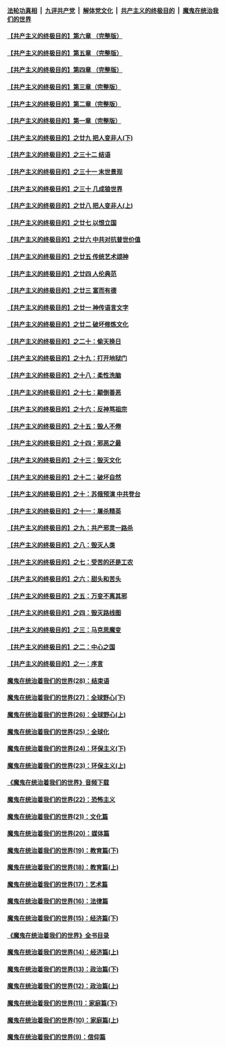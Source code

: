 

####  [法轮功真相](../../../../basic/blob/master/README.md?t=07071802) &nbsp;|&nbsp; [九评共产党](../../../../9ping.md/blob/master/README.md?t=07071802) &nbsp;|&nbsp; [解体党文化](../../../../jtdwh.md/blob/master/README.md?t=07071802)  &nbsp;|&nbsp; [共产主义的终极目的](../../../../gczydzjmd.md/blob/master/README.md?t=07071802) &nbsp;|&nbsp; [魔鬼在统治我们的世界](../../../../mgztzwmdsj.md/blob/master/README.md?t=07071802) 

#### [【共产主义的终极目的】第六章 （完整版）](../pages/nsc422/n11428913.md?t=07071802) 

#### [【共产主义的终极目的】第五章 （完整版）](../pages/nsc422/n11428912.md?t=07071802) 

#### [【共产主义的终极目的】第四章 （完整版）](../pages/nsc422/n11428907.md?t=07071802) 

#### [【共产主义的终极目的】第三章（完整版）](../pages/nsc422/n11428848.md?t=07071802) 

#### [【共产主义的终极目的】第二章（完整版）](../pages/nsc422/n11428831.md?t=07071802) 

#### [【共产主义的终极目的】第一章（完整版）](../pages/nsc422/n11417651.md?t=07071802) 

#### [【共产主义的终极目的】之廿九 把人变非人(下)](../pages/nsc422/n11344140.md?t=07071802) 

#### [【共产主义的终极目的】之三十二 结语](../pages/nsc422/n11360535.md?t=07071802) 

#### [【共产主义的终极目的】之三十一 末世景观](../pages/nsc422/n11351129.md?t=07071802) 

#### [【共产主义的终极目的】之三十 几成狼世界](../pages/nsc422/n11348280.md?t=07071802) 

#### [【共产主义的终极目的】之廿八 把人变非人(上)](../pages/nsc422/n11340492.md?t=07071802) 

#### [【共产主义的终极目的】之廿七 以恨立国](../pages/nsc422/n11336944.md?t=07071802) 

#### [【共产主义的终极目的】之廿六 中共对抗普世价值](../pages/nsc422/n11324785.md?t=07071802) 

#### [【共产主义的终极目的】之廿五 传统艺术颂神](../pages/nsc422/n11296396.md?t=07071802) 

#### [【共产主义的终极目的】之廿四 人伦典范](../pages/nsc422/n11296397.md?t=07071802) 

#### [【共产主义的终极目的】之廿三 富而有德](../pages/nsc422/n11283598.md?t=07071802) 

#### [【共产主义的终极目的】之廿一 神传语言文字](../pages/nsc422/n11263265.md?t=07071802) 

#### [【共产主义的终极目的】之廿二 破坏修炼文化](../pages/nsc422/n11245728.md?t=07071802) 

#### [【共产主义的终极目的】之二十：偷天换日](../pages/nsc422/n11238846.md?t=07071802) 

#### [【共产主义的终极目的】之十九：打开地狱门](../pages/nsc422/n11206376.md?t=07071802) 

#### [【共产主义的终极目的】之十八：柔性洗脑](../pages/nsc422/n11199994.md?t=07071802) 

#### [【共产主义的终极目的】之十七：颠倒善恶](../pages/nsc422/n11179782.md?t=07071802) 

#### [【共产主义的终极目的】之十六：反神骂祖宗](../pages/nsc422/n11166798.md?t=07071802) 

#### [【共产主义的终极目的】之十五：毁人不倦](../pages/nsc422/n11166792.md?t=07071802) 

#### [【共产主义的终极目的】之十四：邪恶之最](../pages/nsc422/n11150249.md?t=07071802) 

#### [【共产主义的终极目的】之十三：毁灭文化](../pages/nsc422/n11135227.md?t=07071802) 

#### [【共产主义的终极目的】之十二：破坏自然](../pages/nsc422/n11135214.md?t=07071802) 

#### [【共产主义的终极目的】之十：苏俄预演 中共登台](../pages/nsc422/n11118424.md?t=07071802) 

#### [【共产主义的终极目的】之十一：屠杀精英](../pages/nsc422/n11118442.md?t=07071802) 

#### [【共产主义的终极目的】之九：共产邪灵一路杀](../pages/nsc422/n11114139.md?t=07071802) 

#### [【共产主义的终极目的】之八：毁灭人类](../pages/nsc422/n11108503.md?t=07071802) 

#### [【共产主义的终极目的】之七：受苦的还是工农](../pages/nsc422/n11101809.md?t=07071802) 

#### [【共产主义的终极目的】之六：甜头和苦头](../pages/nsc422/n11096971.md?t=07071802) 

#### [【共产主义的终极目的】之五：万变不离其邪](../pages/nsc422/n11091285.md?t=07071802) 

#### [【共产主义的终极目的】之四：毁灭路线图](../pages/nsc422/n11086284.md?t=07071802) 

#### [【共产主义的终极目的】之三：马克思魔变](../pages/nsc422/n11061941.md?t=07071802) 

#### [【共产主义的终极目的】之二：中心之国](../pages/nsc422/n11047728.md?t=07071802) 

#### [【共产主义的终极目的】之一：序言](../pages/nsc422/n11086077.md?t=07071802) 

#### [魔鬼在统治着我们的世界(28)：结束语](../pages/nsc422/n10936246.md?t=07071802) 

#### [魔鬼在统治着我们的世界(27)：全球野心(下)](../pages/nsc422/n10928319.md?t=07071802) 

#### [魔鬼在统治着我们的世界(26)：全球野心(上)](../pages/nsc422/n10900318.md?t=07071802) 

#### [魔鬼在统治着我们的世界(25)：全球化](../pages/nsc422/n10788205.md?t=07071802) 

#### [魔鬼在统治着我们的世界(24)：环保主义(下)](../pages/nsc422/n10695307.md?t=07071802) 

#### [魔鬼在统治着我们的世界(23)：环保主义(上)](../pages/nsc422/n10688613.md?t=07071802) 

#### [《魔鬼在统治着我们的世界》音频下载](../pages/nsc422/n10635553.md?t=07071802) 

#### [魔鬼在统治着我们的世界(22)：恐怖主义](../pages/nsc422/n10614727.md?t=07071802) 

#### [魔鬼在统治着我们的世界(21)：文化篇](../pages/nsc422/n10597706.md?t=07071802) 

#### [魔鬼在统治着我们的世界(20)：媒体篇](../pages/nsc422/n10586579.md?t=07071802) 

#### [魔鬼在统治着我们的世界(19)：教育篇(下)](../pages/nsc422/n10564808.md?t=07071802) 

#### [魔鬼在统治着我们的世界(18)：教育篇(上)](../pages/nsc422/n10526970.md?t=07071802) 

#### [魔鬼在统治着我们的世界(17)：艺术篇](../pages/nsc422/n10499093.md?t=07071802) 

#### [魔鬼在统治着我们的世界(16)：法律篇](../pages/nsc422/n10485969.md?t=07071802) 

#### [魔鬼在统治着我们的世界(15)：经济篇(下)](../pages/nsc422/n10469975.md?t=07071802) 

#### [《魔鬼在统治着我们的世界》全书目录](../pages/nsc422/n10464261.md?t=07071802) 

#### [魔鬼在统治着我们的世界(14)：经济篇(上)](../pages/nsc422/n10457370.md?t=07071802) 

#### [魔鬼在统治着我们的世界(13)：政治篇(下)](../pages/nsc422/n10448270.md?t=07071802) 

#### [魔鬼在统治着我们的世界(12)：政治篇(上)](../pages/nsc422/n10444576.md?t=07071802) 

#### [魔鬼在统治着我们的世界(11)：家庭篇(下)](../pages/nsc422/n10440961.md?t=07071802) 

#### [魔鬼在统治着我们的世界(10)：家庭篇(上)](../pages/nsc422/n10435448.md?t=07071802) 

#### [魔鬼在统治着我们的世界(9)：信仰篇](../pages/nsc422/n10432159.md?t=07071802) 

